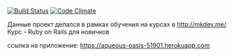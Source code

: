 [![Build Status](https://travis-ci.org/Avenon/flashcards.svg?branch=master)](https://travis-ci.org/Avenon/flashcards)
[![Code Climate](https://codeclimate.com/github/Avenon/flashcards/badges/gpa.svg)](https://codeclimate.com/github/Avenon/flashcards)

Данные проект делался в рамках обучения на курсах в http://mkdev.me/
Курс - Ruby on Rails для новичков

ссылка на приложение: https://aqueous-oasis-51901.herokuapp.com
